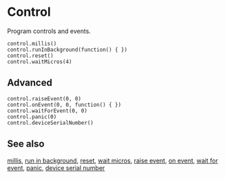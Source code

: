 # Control

Program controls and events.

```cards
control.millis()
control.runInBackground(function() { })
control.reset()
control.waitMicros(4)
```

## Advanced

```cards
control.raiseEvent(0, 0)
control.onEvent(0, 0, function() { })
control.waitForEvent(0, 0)
control.panic(0)
control.deviceSerialNumber()
```

## See also

[millis](/reference/control/millis), [run in background](/reference/control/run-in-background), [reset](/reference/control/reset), [wait micros](/reference/control/wait-micros), [raise event](/reference/control/raise-event), [on event](/reference/control/on-event), [wait for event](/reference/control/wait-for-event), [panic](/reference/control/panic), [device serial number](/reference/control/device-serial-number)